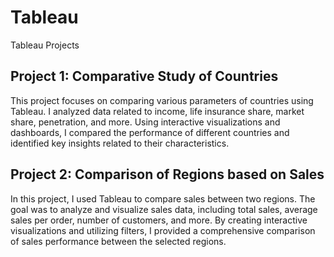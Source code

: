 # Tableau
 Tableau Projects


## Project 1: Comparative Study of Countries

This project focuses on comparing various parameters of countries using Tableau. I analyzed data related to income, life insurance share, market share, penetration, and more. Using interactive visualizations and dashboards, I compared the performance of different countries and identified key insights related to their characteristics.

## Project 2: Comparison of Regions based on Sales

In this project, I used Tableau to compare sales between two regions. The goal was to analyze and visualize sales data, including total sales, average sales per order, number of customers, and more. By creating interactive visualizations and utilizing filters, I provided a comprehensive comparison of sales performance between the selected regions.
